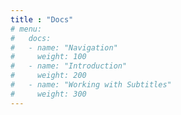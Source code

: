 ```yaml
---
title : "Docs"
# menu:
#   docs:
#   - name: "Navigation"
#     weight: 100
#   - name: "Introduction"
#     weight: 200
#   - name: "Working with Subtitles"
#     weight: 300
---
```


